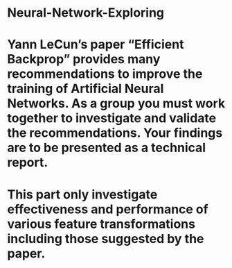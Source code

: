 # Neural-Network-Exploring
# Yann LeCun’s paper “Efficient Backprop” provides many recommendations to improve the training of Artificial Neural Networks. As a group you must work together to investigate and validate the recommendations. Your findings are to be presented as a technical report.
# This part only investigate effectiveness and performance of various feature transformations including those suggested by the paper.
